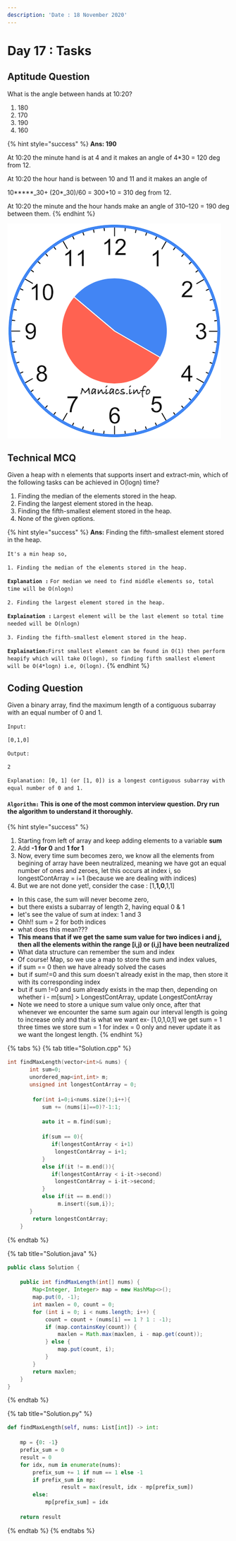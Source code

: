 ```yaml
---
description: 'Date : 18 November 2020'
---
```


# Day 17 : Tasks

## Aptitude Question

What is the angle between hands at 10:20? 

1. 180
2. 170
3. 190
4. 160

{% hint style="success" %}
**Ans: 190**

At 10:20 the minute hand is at 4 and it makes an angle of 4\*30 = 120 deg from 12.

At 10:20 the hour hand is between 10 and 11 and it makes an angle of 

10**\***_30+ \(20\*_30\)/60 = 300+10 = 310 deg from 12.

At 10:20 the minute and the hour hands make an angle of 310–120 = 190 deg between them.
{% endhint %}

![](../../.gitbook/assets/image%20%281%29.png)

## Technical MCQ

Given a heap with n elements that supports insert and extract-min, which of the following tasks can be achieved in O\(logn\) time? 

1. Finding the median of the elements stored in the heap.
2. Finding the largest element stored in the heap.
3. Finding the fifth-smallest element stored in the heap.
4. None of the given options.

{% hint style="success" %}
**Ans:** Finding the fifth-smallest element stored in the heap.

`It's a min heap so,`

 `1. Finding the median of the elements stored in the heap.` 

**`Explanation :`** `For median we need to find middle elements so, total time will be O(nlogn)` 

`2. Finding the largest element stored in the heap.` 

**`Explaination :`** `Largest element will be the last element so total time needed will be O(nlogn)` 

`3. Finding the fifth-smallest element stored in the heap.` 

**`Explaination:`**`First smallest element can be found in O(1) then perform heapify which will take O(logn), so finding fifth smallest element will be O(4*logn) i.e, O(logn).`
{% endhint %}



## Coding Question

Given a binary array, find the maximum length of a contiguous subarray with an equal number of 0 and 1.

`Input:` 

```text
[0,1,0] 
```

`Output:`

```text
2
```

 `Explanation: [0, 1] (or [1, 0]) is a longest contiguous subarray with equal number of 0 and 1.`

#### `Algorithm:` This is one of the most common interview question. Dry run the algorithm to understand it thoroughly.

{% hint style="success" %}
1. Starting from left of array and keep adding elements to a variable **sum**
2. Add **-1 for 0** and **1 for 1**
3. Now, every time sum becomes zero, we know all the elements from begining of array have been neutralized, meaning we have got an equal number of ones and zeroes, let this occurs at index i, so longestContArray = i+1 \(because we are dealing with indices\)
4. But we are not done yet!, consider the case : \[1,**1,0**,1,1\]

* In this case, the sum will never become zero,
* but there exists a subarray of length 2, having equal 0 & 1
* let's see the value of sum at index: 1 and 3
* Ohh!! sum = 2 for both indices
* what does this mean???
* **This means that if we get the same sum value for two indices i and j, then all the elements within the range \[i,j\) or \(i,j\] have been neutralized**
* What data structure can remember the sum and index
* Of course!  Map, so we use a map to store the sum and index values,
* if sum == 0 then we have already solved the cases
* but if sum!=0 and this sum doesn't already exist in the map, then store it with its corresponding index
* but if sum !=0 and sum already exists in the map then, depending on whether i - m\[sum\] &gt; LongestContArray, update LongestContArray
* Note we need to store a unique sum value only once, after that whenever we encounter the same sum again our interval length is going to increase only and that is what we want ex- \[1,0,1,0,1\] we get sum = 1 three times we store sum = 1 for index = 0 only and never update it as we want the longest length.
{% endhint %}

{% tabs %}
{% tab title="Solution.cpp" %}
```cpp
int findMaxLength(vector<int>& nums) {
       int sum=0;
       unordered_map<int,int> m;
       unsigned int longestContArray = 0;
       
        for(int i=0;i<nums.size();i++){
           sum += (nums[i]==0)?-1:1;
           
           auto it = m.find(sum);
           
           if(sum == 0){
              if(longestContArray < i+1)
               longestContArray = i+1;
           }
           else if(it != m.end()){
              if(longestContArray < i-it->second)
               longestContArray = i-it->second;
           }
           else if(it == m.end())
                m.insert({sum,i});
       }
        return longestContArray;
    }
```
{% endtab %}

{% tab title="Solution.java" %}
```java
public class Solution {

    public int findMaxLength(int[] nums) {
        Map<Integer, Integer> map = new HashMap<>();
        map.put(0, -1);
        int maxlen = 0, count = 0;
        for (int i = 0; i < nums.length; i++) {
            count = count + (nums[i] == 1 ? 1 : -1);
            if (map.containsKey(count)) {
                maxlen = Math.max(maxlen, i - map.get(count));
            } else {
                map.put(count, i);
            }
        }
        return maxlen;
    }
}
```
{% endtab %}

{% tab title="Solution.py" %}
```python
def findMaxLength(self, nums: List[int]) -> int:
  
    mp = {0: -1}  
    prefix_sum = 0
    result = 0
    for idx, num in enumerate(nums):
        prefix_sum += 1 if num == 1 else -1
        if prefix_sum in mp:
		         result = max(result, idx - mp[prefix_sum])
        else:
            mp[prefix_sum] = idx
    
    return result
```
{% endtab %}
{% endtabs %}

  




